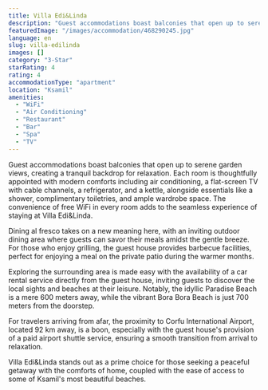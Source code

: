 ```yaml
---
title: Villa Edi&Linda
description: "Guest accommodations boast balconies that open up to serene garden views, creating a tranquil backdrop for relaxation."
featuredImage: "/images/accommodation/468290245.jpg"
language: en
slug: villa-edilinda
images: []
category: "3-Star"
starRating: 4
rating: 4
accommodationType: "apartment"
location: "Ksamil"
amenities:
  - "WiFi"
  - "Air Conditioning"
  - "Restaurant"
  - "Bar"
  - "Spa"
  - "TV"
---
```


Guest accommodations boast balconies that open up to serene garden views, creating a tranquil backdrop for relaxation. Each room is thoughtfully appointed with modern comforts including air conditioning, a flat-screen TV with cable channels, a refrigerator, and a kettle, alongside essentials like a shower, complimentary toiletries, and ample wardrobe space. The convenience of free WiFi in every room adds to the seamless experience of staying at Villa Edi&Linda.

Dining al fresco takes on a new meaning here, with an inviting outdoor dining area where guests can savor their meals amidst the gentle breeze. For those who enjoy grilling, the guest house provides barbecue facilities, perfect for enjoying a meal on the private patio during the warmer months.

Exploring the surrounding area is made easy with the availability of a car rental service directly from the guest house, inviting guests to discover the local sights and beaches at their leisure. Notably, the idyllic Paradise Beach is a mere 600 meters away, while the vibrant Bora Bora Beach is just 700 meters from the doorstep.

For travelers arriving from afar, the proximity to Corfu International Airport, located 92 km away, is a boon, especially with the guest house's provision of a paid airport shuttle service, ensuring a smooth transition from arrival to relaxation.

Villa Edi&Linda stands out as a prime choice for those seeking a peaceful getaway with the comforts of home, coupled with the ease of access to some of Ksamil's most beautiful beaches.

